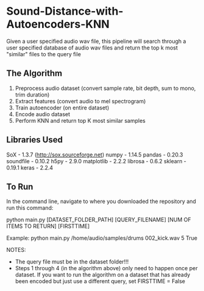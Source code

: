 # Sound-Distance-with-Autoencoders-KNN
Given a user specified audio wav file,  this pipeline will search through a user specified database of audio wav files and return the top k most "similar" files to the query file

## The Algorithm
  1. Preprocess audio dataset (convert sample rate, bit depth, sum to mono, trim duration) 
  2. Extract features (convert audio to mel spectrogram) 
  3. Train autoencoder (on entire dataset)
  4. Encode audio dataset
  5. Perform KNN and return top K most similar samples

## Libraries Used

  SoX - 1.3.7 (http://sox.sourceforge.net)
  numpy - 1.14.5 
  pandas - 0.20.3 
  soundfile - 0.10.2
  h5py - 2.9.0
  matplotlib - 2.2.2
  librosa - 0.6.2
  sklearn - 0.19.1
  keras - 2.2.4
  
## To Run

In the command line, navigate to where you downloaded the repository and run this command: 

python main.py [DATASET_FOLDER_PATH] [QUERY_FILENAME] [NUM OF ITEMS TO RETURN] [FIRSTTIME]

Example: python main.py /home/audio/samples/drums 002_kick.wav 5 True

NOTES: 
  - The query file must be in the dataset folder!!! 
  - Steps 1 through 4 (in the algorithm above) only need to happen once per dataset. If you want to run the algorithm on a dataset that has already been encoded but just use a different query, set FIRSTTIME = False 
